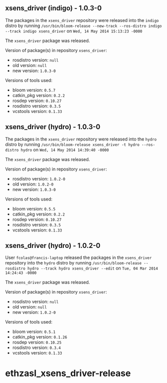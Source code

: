 ## xsens_driver (indigo) - 1.0.3-0

The packages in the `xsens_driver` repository were released into the `indigo` distro by running `/usr/bin/bloom-release --new-track --ros-distro indigo --track indigo xsens_driver` on `Wed, 14 May 2014 15:13:23 -0000`

The `xsens_driver` package was released.

Version of package(s) in repository `xsens_driver`:
- rosdistro version: `null`
- old version: `null`
- new version: `1.0.3-0`

Versions of tools used:
- bloom version: `0.5.7`
- catkin_pkg version: `0.2.2`
- rosdep version: `0.10.27`
- rosdistro version: `0.3.5`
- vcstools version: `0.1.33`


## xsens_driver (hydro) - 1.0.3-0

The packages in the `xsens_driver` repository were released into the `hydro` distro by running `/usr/bin/bloom-release xsens_driver -t hydro --ros-distro hydro` on `Wed, 14 May 2014 14:39:40 -0000`

The `xsens_driver` package was released.

Version of package(s) in repository `xsens_driver`:
- rosdistro version: `1.0.2-0`
- old version: `1.0.2-0`
- new version: `1.0.3-0`

Versions of tools used:
- bloom version: `0.5.5`
- catkin_pkg version: `0.2.2`
- rosdep version: `0.10.27`
- rosdistro version: `0.3.5`
- vcstools version: `0.1.33`


## xsens_driver (hydro) - 1.0.2-0

User `fcolas@francis-laptop` released the packages in the `xsens_driver` repository into the `hydro` distro by running `/usr/bin/bloom-release --rosdistro hydro --track hydro xsens_driver --edit` on `Tue, 04 Mar 2014 14:24:43 -0000`

The `xsens_driver` package was released.

Version of package(s) in repository `xsens_driver`:
- rosdistro version: `null`
- old version: `null`
- new version: `1.0.2-0`

Versions of tools used:
- bloom version: `0.5.1`
- catkin_pkg version: `0.1.26`
- rosdep version: `0.10.25`
- rosdistro version: `0.3.4`
- vcstools version: `0.1.33`


ethzasl_xsens_driver-release
============================
